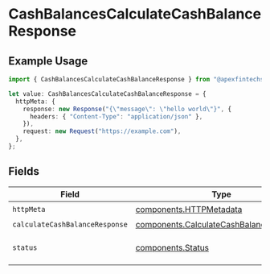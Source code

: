 # CashBalancesCalculateCashBalanceResponse

## Example Usage

```typescript
import { CashBalancesCalculateCashBalanceResponse } from "@apexfintechsolutions/ascend-sdk/models/operations";

let value: CashBalancesCalculateCashBalanceResponse = {
  httpMeta: {
    response: new Response("{\"message\": \"hello world\"}", {
      headers: { "Content-Type": "application/json" },
    }),
    request: new Request("https://example.com"),
  },
};
```

## Fields

| Field                                                                                              | Type                                                                                               | Required                                                                                           | Description                                                                                        |
| -------------------------------------------------------------------------------------------------- | -------------------------------------------------------------------------------------------------- | -------------------------------------------------------------------------------------------------- | -------------------------------------------------------------------------------------------------- |
| `httpMeta`                                                                                         | [components.HTTPMetadata](../../models/components/httpmetadata.md)                                 | :heavy_check_mark:                                                                                 | N/A                                                                                                |
| `calculateCashBalanceResponse`                                                                     | [components.CalculateCashBalanceResponse](../../models/components/calculatecashbalanceresponse.md) | :heavy_minus_sign:                                                                                 | OK                                                                                                 |
| `status`                                                                                           | [components.Status](../../models/components/status.md)                                             | :heavy_minus_sign:                                                                                 | INVALID_ARGUMENT: The request has an invalid argument.                                             |